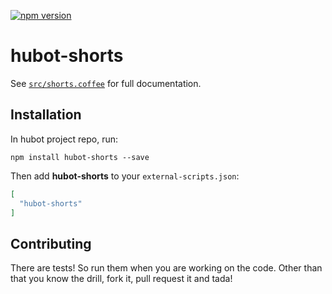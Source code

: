 [![npm version](https://badge.fury.io/js/hubot-shorts.svg)](http://badge.fury.io/js/hubot-shorts)
# hubot-shorts

See [`src/shorts.coffee`](src/shorts.coffee) for full documentation.

## Installation

In hubot project repo, run:

`npm install hubot-shorts --save`

Then add **hubot-shorts** to your `external-scripts.json`:

```json
[
  "hubot-shorts"
]
```

## Contributing

There are tests! So run them when you are working on the code. Other than that you know the drill, fork it, pull request it and tada!
